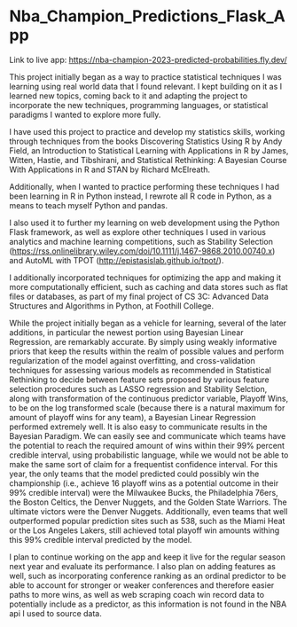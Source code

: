 # Nba_Champion_Predictions_Flask_App

Link to live app: https://nba-champion-2023-predicted-probabilities.fly.dev/


This project initially began as a way to practice statistical techniques I was learning using real world data that I found relevant. I kept building on it as I learned new topics, coming back to it and adapting the project to incorporate the new techniques, programming languages, or statistical paradigms I wanted to explore more fully. 

I have used this project to practice and develop my statistics skills, working through techniques from the books Discovering Statistics Using R by Andy Field, an Introduction to Statistical Learning with Applications in R by James, Witten, Hastie, and Tibshirani, and Statistical Rethinking: A Bayesian Course With Applications in R and STAN by Richard McElreath. 

Additionally, when I wanted to practice performing these techniques I had been learning in R in Python instead, I rewrote all R code in Python, as a means to teach myself Python and pandas. 

I also used it to further my learning on web development using the Python Flask framework, as well as explore other techniques I used in various analytics and machine learning competitions, such as Stability Selection (https://rss.onlinelibrary.wiley.com/doi/10.1111/j.1467-9868.2010.00740.x) and  AutoML with TPOT (http://epistasislab.github.io/tpot/). 

I additionally incorporated techniques for optimizing the app and making it more computationally efficient, such as caching and data stores such as flat files or databases, as part of my final project of CS 3C: Advanced Data Structures and Algorithms in Python, at Foothill College. 

While the project initially began as a vehicle for learning, several of the later additions, in particular the newest portion using Bayesian Linear Regression, are remarkably accurate. By simply using weakly informative priors that keep the results within the realm of possible values and perform regularization of the model against overfitting, and cross-validation techniques for assessing various models as recommended in Statistical Rethinking to decide between feature sets proposed by various feature selection procedures such as LASSO regression and Stability Selction, along with transformation of the continuous predictor variable, Playoff Wins, to be on the log transformed scale (because there is a natural maximum for amount of playoff wins for any team), a Bayesian Linear Regression performed extremely well. It is also easy to communicate results in the Bayesian Paradigm. We can easily see and communicate which teams have the potential to reach the required amount of wins within their 99% percent credible interval, using probabilistic language, while we would not be able to make the same sort of claim for a frequentist confidence interval. For this year, the only teams that the model predicted could possibly win the championship (i.e., achieve 16 playoff wins as a potential outcome in their 99% credible interval) were the Milwaukee Bucks, the Philadelphia 76ers, the Boston Celtics, the Denver Nuggets, and the Golden State Warriors. The ultimate victors were the Denver Nuggets. Additionally, even teams that well outperformed popular prediction sites such as 538, such as the Miami Heat or the Los Angeles Lakers, still achieved total playoff win amounts withing this 99% credible interval predicted by the model.

I plan to continue working on the app and keep it live for the regular season next year and evaluate its performance. I also plan on adding features as well, such as incorporating conference ranking as an ordinal predictor to be able to account for stronger or weaker conferences and therefore easier paths to more wins, as well as web scraping coach win record data to potentially include as a predictor, as this information is not found in the NBA api I used to source data. 
